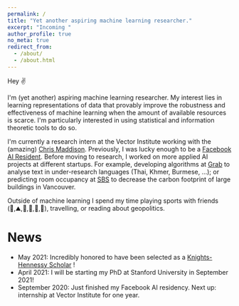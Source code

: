 ```yaml
---
permalink: /
title: "Yet another aspiring machine learning researcher."
excerpt: "Incoming "
author_profile: true
no_meta: true
redirect_from: 
  - /about/
  - /about.html
---
```


Hey :v: 

I'm (yet another) aspiring machine learning researcher. My interest lies in learning representations of data that provably improve the robustness and effectiveness of machine learning when the amount of available resources is scarce. I'm particularly interested in using statistical and information theoretic tools to do so.

I'm currently a research intern at the Vector Institute working with the (amazing) [Chris Maddison](https://www.cs.toronto.edu/~cmaddis/). Previously, I was lucky enough to be a [Facebook AI Resident](https://research.fb.com/programs/facebook-ai-residency-program/). Before moving to research, I worked on more applied AI projects at different startups. For example, developing algorithms at [Grab](https://en.wikipedia.org/wiki/Grab_(company)) to analyse text in under-research languages (Thai, Khmer, Burmese, ...); or predicting room occupancy at [SBS](https://sensiblebuildingscience.com/) to decrease the carbon footprint of large buildings in Vancouver.

Outside of machine learning I spend my time playing sports with friends (:ski:,:mountain:,:badminton:,:basketball:,:volleyball:,:runner:), travelling, or reading about geopolitics.


News
======
- May 2021: Incredibly honored to have been selected as a [Knights-Hennessy Scholar](https://knight-hennessy.stanford.edu/) !
- April 2021: I will be starting my PhD at Stanford University in September 2021!
- September 2020: Just finished my Facebook AI residency. Next up: internship at Vector Institute for one year.




